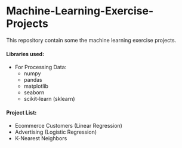 # Machine-Learning-Exercise-Projects

This repository contain some the machine learning exercise projects.

#### Libraries used:
* For Processing Data:
    * numpy
    * pandas
    * matplotlib
    * seaborn
    * scikit-learn (sklearn)

#### Project List:
* Ecommerce Customers (Linear Regression)
* Advertising (Logistic Regression)
* K-Nearest Neighbors
